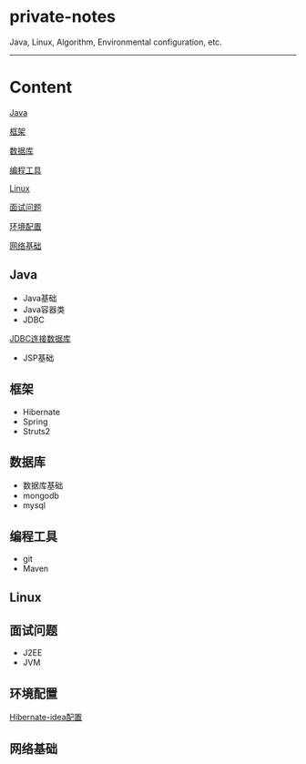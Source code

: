 # private-notes
Java, Linux, Algorithm, Environmental configuration, etc.

---

# Content

[Java](#Java)

[框架](#框架)

[数据库](#数据库)

[编程工具](#编程工具)

[Linux](#Linux)

[面试问题](#面试问题)

[环境配置](#环境配置)

[网络基础](#网络基础)

## Java

* Java基础
* Java容器类
* JDBC

[JDBC连接数据库](./Java/JDBC/JDBC连接数据库.md)
* JSP基础

## 框架

* Hibernate
* Spring
* Struts2

## 数据库

* 数据库基础
* mongodb
* mysql

## 编程工具

* git
* Maven

## Linux

## 面试问题

* J2EE
* JVM

## 环境配置

[Hibernate-idea配置](./环境配置/Hibernate-idea配置.md)

## 网络基础





